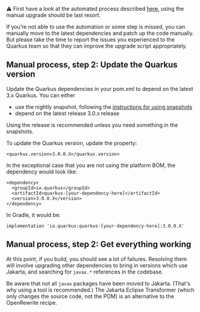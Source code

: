 :warning: First have a look at the automated process described [here](https://github.com/quarkiverse/quarkiverse/wiki/Migrating-to-Quarkus-3.x), using the manual upgrade should be last resort.

If you’re not able to use the automation or some step is missed, you can manually move to the latest dependencies and patch up the code manually.
But please take the time to report the issues you experienced to the Quarkus team so that they can improve the upgrade script appropriately.

## Manual process, step 2: Update the Quarkus version

Update the Quarkus dependencies in your pom.xml to depend on the latest 3.x  Quarkus. You can either

- use the nightly snapshot, following the [instructions for using snapshots](https://github.com/quarkusio/quarkus/blob/main/CONTRIBUTING.md#using-snapshots) 
- depend on the latest release 3.0.x release

Using the release is recommended unless you need something in the snapshots.

To update the Quarkus version, update the property:

```
<quarkus.version>3.0.0.X</quarkus.version>
```

In the exceptional case that you are not using the platform BOM, the dependency would look like:

```
<dependency>
  <groupId>io.quarkus</groupId>
  <artifactId>quarkus-[your-dependency-here]</artifactId>
  <version>3.0.0.X</version>
</dependency>
```

In Gradle, it would be:

```
implementation 'io.quarkus:quarkus-[your-dependency-here]:3.0.0.X'
```

## Manual process, step 2: Get everything working

At this point, if you build, you should see a lot of failures. 
Resolving them will involve upgrading other dependencies to bring in versions which use Jakarta, and searching for `javax.*` references in the codebase. 

Be aware that not all `javax` packages have been moved to Jakarta. (That's why using a tool is recommended.) 
The Jakarta Eclipse Transformer (which only changes the source code, not the POM) is an alternative to the OpenRewrite recipe. 
